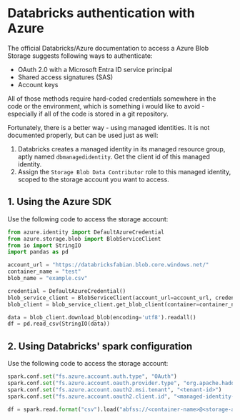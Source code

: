 # Databricks authentication with Azure

The official Databricks/Azure documentation to access a Azure Blob Storage suggests following ways to authenticate:

- OAuth 2.0 with a Microsoft Entra ID service principal
- Shared access signatures (SAS)
- Account keys

All of those methods require hard-coded credentials somewhere in the code or the environment, which is something i would like to avoid - especially if all of the code is stored in a git repository.

Fortunately, there is a better way - using managed identities. It is not documented properly, but can be used just as well:

1. Databricks creates a managed identity in its managed resource group, aptly named `dbmanagedidentity`. Get the client id of this managed identity.
2. Assign the `Storage Blob Data Contributor` role to this managed identity, scoped to the storage account you want to access.

## 1. Using the Azure SDK

Use the following code to access the storage account:

```python
from azure.identity import DefaultAzureCredential
from azure.storage.blob import BlobServiceClient
from io import StringIO
import pandas as pd

account_url = "https://databricksfabian.blob.core.windows.net/"
container_name = "test"
blob_name = "example.csv"

credential = DefaultAzureCredential()
blob_service_client = BlobServiceClient(account_url=account_url, credential=credential)
blob_client = blob_service_client.get_blob_client(container=container_name, blob=blob_name)

data = blob_client.download_blob(encoding='utf8').readall()
df = pd.read_csv(StringIO(data))
```

## 2. Using Databricks' spark configuration

Use the following code to access the storage account:

```python
spark.conf.set("fs.azure.account.auth.type", "OAuth")
spark.conf.set("fs.azure.account.oauth.provider.type", "org.apache.hadoop.fs.azurebfs.oauth2.MsiTokenProvider")
spark.conf.set("fs.azure.account.oauth2.msi.tenant", "<tenant-id>")
spark.conf.set("fs.azure.account.oauth2.client.id", "<managed-identity-client-id>")

df = spark.read.format("csv").load("abfss://<container-name>@<storage-account-name>.dfs.core.windows.net/<file-name>")
```
